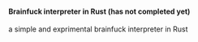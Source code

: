 #### Brainfuck interpreter in Rust (has not completed yet)

a simple and exprimental brainfuck interpreter in Rust 

